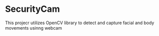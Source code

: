 # SecurityCam
This projecr utilizes OpenCV library to detect and capture facial and body movements usinng webcam
